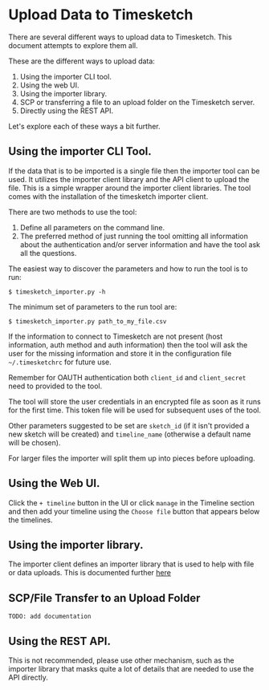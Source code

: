 # Upload Data to Timesketch

There are several different ways to upload data to Timesketch. This document
attempts to explore them all.

These are the different ways to upload data:

1. Using the importer CLI tool.
2. Using the web UI.
3. Using the importer library.
4. SCP or transferring a file to an upload folder on the Timesketch server.
5. Directly using the REST API.

Let's explore each of these ways a bit further.

## Using the importer CLI Tool.

If the data that is to be imported is a single file then the importer tool
can be used. It utilizes the importer client library and the API client to upload
the file. This is a simple wrapper around the importer client libraries. The tool comes
with the installation of the timesketch importer client.

There are two methods to use the tool:

1. Define all parameters on the command line.
2. The preferred method of just running the tool omitting all information about the 
authentication and/or server information and have the tool ask all the questions.

The easiest way to discover the parameters and how to run the tool is to run:

```
$ timesketch_importer.py -h
```

The minimum set of parameters to the run tool are:

```
$ timesketch_importer.py path_to_my_file.csv
```

If the information to connect to Timesketch are not present (host information,
auth method and auth information) then the tool will ask the user for the missing
information and store it in the configuration file `~/.timesketchrc` for future use.

Remember for OAUTH authentication both `client_id` and `client_secret` need to
provided to the tool.

The tool will store the user credentials in an encrypted file as soon as it
runs for the first time. This token file will be used for subsequent uses
of the tool.

Other parameters suggested to be set are `sketch_id` (if it isn't provided a
new sketch will be created) and `timeline_name` (otherwise a default name
will be chosen).

For larger files the importer will split them up into pieces before uploading.

## Using the Web UI.

Click the `+ timeline` button in the UI or click `manage` in the Timeline
section and then add your timeline using the `Choose file` button that
appears below the timelines.

## Using the importer library.

The importer client defines an importer library that is used to help with
file or data uploads. This is documented further
[here](/docs/UploadDataViaAPI.md)

## SCP/File Transfer to an Upload Folder

```
TODO: add documentation
```

## Using the REST API.

This is not recommended, please use other mechanism, such as the importer
library that masks quite a lot of details that are needed to use the API
directly.

